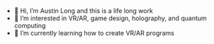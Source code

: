 - 👋 Hi, I’m Austin Long and this is a life long work
- 👀 I’m interested in VR/AR, game design, holography, and quantum computing
- 🌱 I’m currently learning how to create VR/AR programs
<!---
alifelongwork/alifelongwork is a ✨ special ✨ repository because its `README.md` (this file) appears on your GitHub profile.
You can click the Preview link to take a look at your changes.
--->
